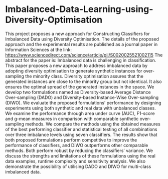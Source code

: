 # Imbalanced-Data-Learning-using-Diversity-Optimisation
This project proposes a new approach for Constructing Classifiers for Imbalanced Data using Diversity Optimisation.
The details of the proposed approach and the experimental results are published as a journal paper in Information Sciences at the link: https://www.sciencedirect.com/science/article/pii/S0020025521002115
The abstract for the paper is: Imbalanced data is challenging in classification. This paper proposes a new approach to address imbalanced data by adopting diversity optimisation to generate synthetic instances for over-sampling the minority class. Diversity optimisation assures that the generated instances are close to the minority group but not identical. It also ensures the optimal spread of the generated instances in the space. We develop two formulations named as Diversity-based Average Distance Over-sampling (DADO) and Diversity-based Instance-Wise Over-sampling (DIWO). We evaluate the proposed formulations’ performance by designing experiments using both synthetic and real data with unbalanced classes. We examine the performance through area under curve (AUC), F1-score and g-mean measures in comparison with comparable synthetic over-sampling methods. We compare the methods using the obtained measures of the best performing classifier and statistical testing of all combinations over three imbalance levels using seven classifiers. The results show that both proposed formulations perform competitive to improve the performance of classifiers, and DIWO outperforms other comparable methods. Both perform robust by reducing the classifiers’ variance. We discuss the strengths and limitations of these formulations using the real data examples, runtime complexity and sensitivity analysis. We also demonstrate the possibility of utilising DADO and DIWO for multi-class imbalanced data.
